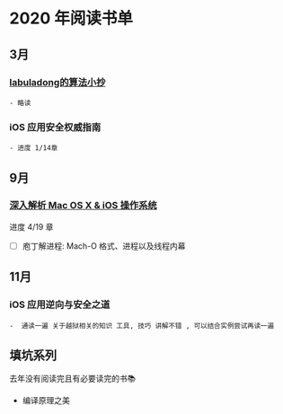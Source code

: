 # 2020 年阅读书单

## 3月 

### [labuladong的算法小抄](https://labuladong.gitbook.io/algo/)
	- 略读

### iOS 应用安全权威指南 
	- 进度 1/14章

## 9月

### [深入解析 Mac OS X & iOS 操作系统](https://item.jd.com/11440088.html)
进度 4/19 章
- [ ] 庖丁解进程: Mach-O 格式、进程以及线程内幕

## 11月

### iOS 应用逆向与安全之道
	-  通读一遍 关于越狱相关的知识 工具, 技巧 讲解不错 , 可以结合实例尝试再读一遍
	
## 填坑系列

去年没有阅读完且有必要读完的书📚

- 编译原理之美
